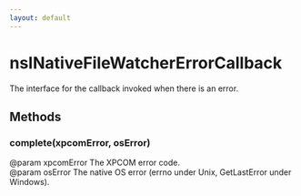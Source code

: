 ```yaml
---
layout: default
---
```


# nsINativeFileWatcherErrorCallback #
  
The interface for the callback invoked when there is an error.  
  

## Methods ##

### complete(xpcomError, osError) ###
  
@param xpcomError The XPCOM error code.  
@param osError The native OS error (errno under Unix, GetLastError under Windows).  
  
